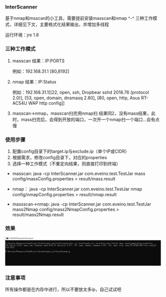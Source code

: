 ### InterScanner

基于nmap和msscan的小工具，需要提前安装masscan和nmap ^-^
三种工作模式，详细见下文，主要格式化结果输出，并增加多线程

运行环境：jre 1.8

### 三种工作模式

1. masscan
   结果：IP:PORTS

   例如：192.168.31.1 [80,8192]

1. nmap
   结果：IP:Status

   例如：192.168.31.1[[22, open, ssh, Dropbear sshd 2018.76 (protocol 2.0)], [53, open, domain, dnsmasq 2.80], [80, open, http, Asus RT-AC54U WAP http config]]

1. masscan->nmap，masscan扫完用nmap扫
   结果同2，没有mass结果，此时，mass扫完后，会得到开放的端口，一次开一个nmap扫一个端口...会有点慢

### 使用步骤

1. 配置config目录下的target.ip与exclude.ip（单个IP或CIDR）
2. 根据需求，修改config目录下，对应的properties
3. 选择一种工作模式（不重定向结果，则直接打印到终端）

- masscan:
  java -cp InterScanner.jar com.eveino.test.TestJar mass config/massConfig.properties > result/mass.result

- nmap：
  java -cp InterScanner.jar com.eveino.test.TestJar nmap config/nmapConfig.properties > result/nmap.result

- massscan->nmap:
  java -cp InterScanner.jar com.eveino.test.TestJar mass2Nmap config/mass2NmapConfig.properties > result/mass2Nmap.result

### 效果
![1586354607417](https://github.com/er10yi/InterScanner/blob/master/1586354607417.png)

### 注意事项

所有操作都是在内存中进行，所以不要放太多ip，自己试试吧
